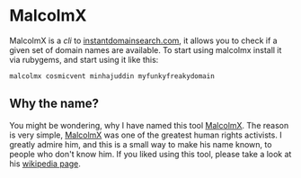 MalcolmX
========
MalcolmX is a *cli* to [instantdomainsearch.com](http://instantdomainsearch.com),
it allows you to check if a given set of domain names are available. To start
using malcolmx install it via rubygems, and start using it like this:

    malcolmx cosmicvent minhajuddin myfunkyfreakydomain

Why the name?
-------------
You might be wondering, why I have named this tool [MalcolmX](http://en.wikipedia.org/wiki/Malcolm_X).
The reason is very simple, [MalcolmX](http://en.wikipedia.org/wiki/Malcolm_X) was one of the greatest human rights activists.
I greatly admire him, and this is a small way to make his name known, to people who
don't know him. If you liked using this tool, please take a look at his
[wikipedia page](http://en.wikipedia.org/wiki/Malcolm_X).
